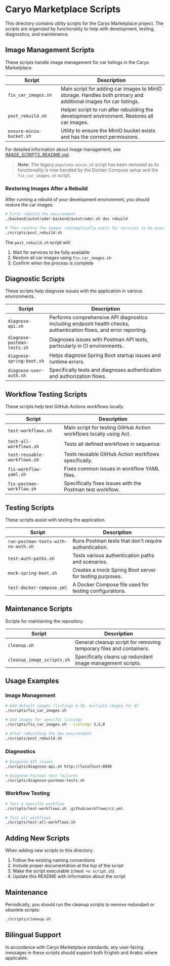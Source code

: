 # Caryo Marketplace Scripts

This directory contains utility scripts for the Caryo Marketplace project. The scripts are organized by functionality to help with development, testing, diagnostics, and maintenance.

## Image Management Scripts

These scripts handle image management for car listings in the Caryo Marketplace.

| Script | Description |
|--------|-------------|
| `fix_car_images.sh` | Main script for adding car images to MinIO storage. Handles both primary and additional images for car listings. |
| `post_rebuild.sh` | Helper script to run after rebuilding the development environment. Restores all car images. |
| `ensure-minio-bucket.sh` | Utility to ensure the MinIO bucket exists and has the correct permissions. |

For detailed information about image management, see [IMAGE_SCRIPTS_README.md](./IMAGE_SCRIPTS_README.md).

> **Note:** The legacy `populate-minio.sh` script has been removed as its functionality is now handled by the Docker Compose setup and the `fix_car_images.sh` script.

### Restoring Images After a Rebuild

After running a rebuild of your development environment, you should restore the car images:

```bash
# First rebuild the environment
./backend/autotrader-backend/autotrader.sh dev rebuild

# Then restore the images (automatically waits for services to be available)
./scripts/post_rebuild.sh
```

The `post_rebuild.sh` script will:
1. Wait for services to be fully available
2. Restore all car images using `fix_car_images.sh`
3. Confirm when the process is complete

## Diagnostic Scripts

These scripts help diagnose issues with the application in various environments.

| Script | Description |
|--------|-------------|
| `diagnose-api.sh` | Performs comprehensive API diagnostics including endpoint health checks, authentication flows, and error reporting. |
| `diagnose-postman-tests.sh` | Diagnoses issues with Postman API tests, particularly in CI environments. |
| `diagnose-spring-boot.sh` | Helps diagnose Spring Boot startup issues and runtime errors. |
| `diagnose-user-auth.sh` | Specifically tests and diagnoses authentication and authorization flows. |

## Workflow Testing Scripts

These scripts help test GitHub Actions workflows locally.

| Script | Description |
|--------|-------------|
| `test-workflows.sh` | Main script for testing GitHub Action workflows locally using Act. |
| `test-all-workflows.sh` | Tests all defined workflows in sequence. |
| `test-reusable-workflows.sh` | Tests reusable GitHub Action workflows specifically. |
| `fix-workflow-yaml.sh` | Fixes common issues in workflow YAML files. |
| `fix-postman-workflow.sh` | Specifically fixes issues with the Postman test workflow. |

## Testing Scripts

These scripts assist with testing the application.

| Script | Description |
|--------|-------------|
| `run-postman-tests-with-no-auth.sh` | Runs Postman tests that don't require authentication. |
| `test-auth-paths.sh` | Tests various authentication paths and scenarios. |
| `mock-spring-boot.sh` | Creates a mock Spring Boot server for testing purposes. |
| `test-docker-compose.yml` | A Docker Compose file used for testing configurations. |

## Maintenance Scripts

Scripts for maintaining the repository.

| Script | Description |
|--------|-------------|
| `cleanup.sh` | General cleanup script for removing temporary files and containers. |
| `cleanup_image_scripts.sh` | Specifically cleans up redundant image management scripts. |

## Usage Examples

### Image Management

```bash
# Add default images (listings 6-10, multiple images for 8)
./scripts/fix_car_images.sh

# Add images for specific listings
./scripts/fix_car_images.sh --listings 3,5,8

# After rebuilding the dev environment
./scripts/post_rebuild.sh
```

### Diagnostics

```bash
# Diagnose API issues
./scripts/diagnose-api.sh http://localhost:8080

# Diagnose Postman test failures
./scripts/diagnose-postman-tests.sh
```

### Workflow Testing

```bash
# Test a specific workflow
./scripts/test-workflows.sh .github/workflows/ci.yml

# Test all workflows
./scripts/test-all-workflows.sh
```

## Adding New Scripts

When adding new scripts to this directory:

1. Follow the existing naming conventions
2. Include proper documentation at the top of the script
3. Make the script executable (`chmod +x script.sh`)
4. Update this README with information about the script

## Maintenance

Periodically, you should run the cleanup scripts to remove redundant or obsolete scripts:

```bash
./scripts/cleanup.sh
```

## Bilingual Support

In accordance with Caryo Marketplace standards, any user-facing messages in these scripts should support both English and Arabic where applicable.
